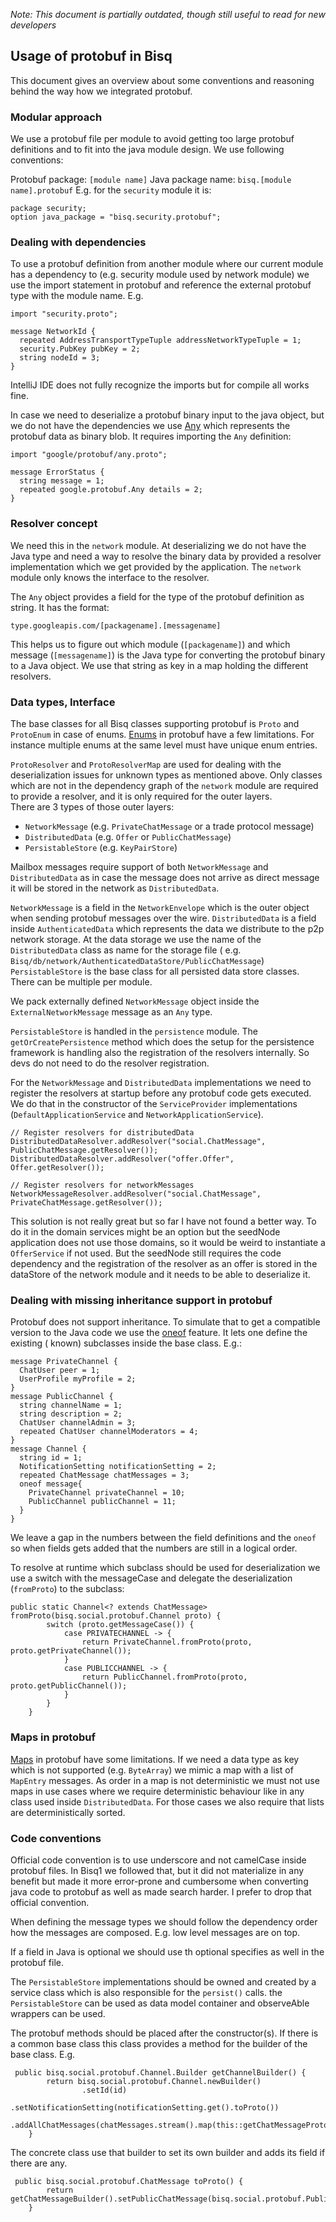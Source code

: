_Note: This document is partially outdated, though still useful to read for new developers_

## Usage of protobuf in Bisq

This document gives an overview about some conventions and reasoning behind the way how we integrated protobuf.

### Modular approach

We use a protobuf file per module to avoid getting too large protobuf definitions and to fit into the java module
design. We use following conventions:

Protobuf package: `[module name]`
Java package name: `bisq.[module name].protobuf`
E.g. for the `security` module it is:

```
package security;
option java_package = "bisq.security.protobuf";
```

### Dealing with dependencies

To use a protobuf definition from another module where our current module has a dependency to (e.g. security module used
by network module) we use the import statement in protobuf and reference the external protobuf type with the module
name. E.g.

```
import "security.proto";

message NetworkId {
  repeated AddressTransportTypeTuple addressNetworkTypeTuple = 1;
  security.PubKey pubKey = 2;
  string nodeId = 3;
}
```

IntelliJ IDE does not fully recognize the imports but for compile all works fine.

In case we need to deserialize a protobuf binary input to the java object, but we do not have the dependencies we
use [Any](https://developers.google.com/protocol-buffers/docs/proto3#any) which represents the protobuf data as binary
blob. It requires importing the `Any` definition:

```
import "google/protobuf/any.proto";

message ErrorStatus {
  string message = 1;
  repeated google.protobuf.Any details = 2;
}
```

### Resolver concept

We need this in the `network` module. At deserializing we do not have the Java type and need a way to resolve the binary
data by provided a resolver implementation which we get provided by the application. The `network` module only knows the
interface to the resolver.

The `Any` object provides a field for the type of the protobuf definition as string. It has the format:

```
type.googleapis.com/[packagename].[messagename]
```

This helps us to figure out which module (`[packagename]`) and which message (`[messagename]`) is the Java type for
converting the protobuf binary to a Java object. We use that string as key in a map holding the different resolvers.

### Data types, Interface

The base classes for all Bisq classes supporting protobuf is `Proto` and `ProtoEnum` in case of enums.
[Enums](https://developers.google.com/protocol-buffers/docs/proto3#enum) in protobuf have a few limitations. For
instance multiple enums at the same level must have unique enum entries.

`ProtoResolver` and `ProtoResolverMap` are used for dealing with the deserialization issues for unknown types as
mentioned above. Only classes which are not in the dependency graph of the `network` module are required to provide a
resolver, and it is only required for the outer layers.  
There are 3 types of those outer layers:

- `NetworkMessage` (e.g. `PrivateChatMessage` or a trade protocol message)
- `DistributedData` (e.g. `Offer` or `PublicChatMessage`)
- `PersistableStore` (e.g. `KeyPairStore`)

Mailbox messages require support of both `NetworkMessage` and `DistributedData` as in case the message does not arrive
as direct message it will be stored in the network as `DistributedData`.

`NetworkMessage` is a field in the `NetworkEnvelope` which is the outer object when sending protobuf messages over the
wire.
`DistributedData` is a field inside `AuthenticatedData` which represents the data we distribute to the p2p network
storage. At the data storage we use the name of the `DistributedData` class as name for the storage file (
e.g. `Bisq/db/network/AuthenticatedDataStore/PublicChatMessage`)
`PersistableStore` is the base class for all persisted data store classes. There can be multiple per module.

We pack externally defined `NetworkMessage` object inside the `ExternalNetworkMessage` message as an `Any` type.

`PersistableStore` is handled in the `persistence` module. The `getOrCreatePersistence` method which does the setup for
the persistence framework is handling also the registration of the resolvers internally. So devs do not need to do the
resolver registration.

For the `NetworkMessage` and `DistributedData` implementations we need to register the resolvers at startup before any
protobuf code gets executed. We do that in the constructor of the `ServiceProvider`
implementations (`DefaultApplicationService` and `NetworkApplicationService`).

```
// Register resolvers for distributedData 
DistributedDataResolver.addResolver("social.ChatMessage", PublicChatMessage.getResolver());
DistributedDataResolver.addResolver("offer.Offer", Offer.getResolver());

// Register resolvers for networkMessages 
NetworkMessageResolver.addResolver("social.ChatMessage", PrivateChatMessage.getResolver());
```

This solution is not really great but so far I have not found a better way. To do it in the domain services might be an
option but the seedNode application does not use those domains, so it would be weird to instantiate a `OfferService` if
not used. But the seedNode still requires the code dependency and the registration of the resolver as an offer is stored
in the dataStore of the network module and it needs to be able to deserialize it.

### Dealing with missing inheritance support in protobuf

Protobuf does not support inheritance. To simulate that to get a compatible version to the Java code we use
the [oneof](https://developers.google.com/protocol-buffers/docs/proto3#oneof) feature. It lets one define the existing (
known) subclasses inside the base class. E.g.:

```
message PrivateChannel {
  ChatUser peer = 1;
  UserProfile myProfile = 2;
}
message PublicChannel {
  string channelName = 1;
  string description = 2;
  ChatUser channelAdmin = 3;
  repeated ChatUser channelModerators = 4;
}
message Channel {
  string id = 1;
  NotificationSetting notificationSetting = 2;
  repeated ChatMessage chatMessages = 3;
  oneof message{
    PrivateChannel privateChannel = 10;
    PublicChannel publicChannel = 11;
  }
}
```

We leave a gap in the numbers between the field definitions and the `oneof` so when fields gets added that the numbers
are still in a logical order.

To resolve at runtime which subclass should be used for deserialization we use a switch with the messageCase and
delegate the deserialization (`fromProto`) to the subclass:

```
public static Channel<? extends ChatMessage> fromProto(bisq.social.protobuf.Channel proto) {
        switch (proto.getMessageCase()) {
            case PRIVATECHANNEL -> {
                return PrivateChannel.fromProto(proto, proto.getPrivateChannel());
            }
            case PUBLICCHANNEL -> {
                return PublicChannel.fromProto(proto, proto.getPublicChannel());
            }
        }
    }
```

### Maps in protobuf

[Maps](https://developers.google.com/protocol-buffers/docs/proto3#maps) in protobuf have some limitations. If we need a
data type as key which is not supported (e.g. `ByteArray`) we mimic a map with a list of `MapEntry` messages. As order
in a map is not deterministic we must not use maps in use cases where we require deterministic behaviour like in any
class used inside `DistributedData`. For those cases we also require that lists are deterministically sorted.

### Code conventions

Official code convention is to use underscore and not camelCase inside protobuf files. In Bisq1 we followed that, but it
did not materialize in any benefit but made it more error-prone and cumbersome when converting java code to protobuf as
well as made search harder. I prefer to drop that official convention.

When defining the message types we should follow the dependency order how the messages are composed. E.g. low level
messages are on top.

If a field in Java is optional we should use th optional specifies as well in the protobuf file.

The `PersistableStore` implementations should be owned and created by a service class which is also responsible for the
`persist()` calls. the `PersistableStore` can be used as data model container and observeAble wrappers can be used.

The protobuf methods should be placed after the constructor(s). If there is a common base class this class provides a
method for the builder of the base class. E.g.

```
 public bisq.social.protobuf.Channel.Builder getChannelBuilder() {
        return bisq.social.protobuf.Channel.newBuilder()
                .setId(id)
                .setNotificationSetting(notificationSetting.get().toProto())
                .addAllChatMessages(chatMessages.stream().map(this::getChatMessageProto).collect(Collectors.toList()));
    }
```
The concrete class use that builder to set its own builder and adds its field if there are any.
```
 public bisq.social.protobuf.ChatMessage toProto() {
        return getChatMessageBuilder().setPublicChatMessage(bisq.social.protobuf.PublicChatMessage.newBuilder()).build();
    }
```